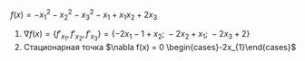 $f(x) = -x_{1}^{2} - x_{2}^{2} - x_{3}^{2} - x_{1} + x_{1}x_{2} + 2x_{3}$

1. $\nabla f(x) = \left\{ f'_{x_{1}}, f'_{x_{2}}, f'_{x_{3}}  \right\} = \left\{ -2x_{1} - 1 + x_{2};\ -2x_{2} + x_{1};\ -2x_{3} + 2 \right\}$
2. Стационарная точка $\nabla f(x) = 0 \begin{cases}-2x_{1}\end{cases}$